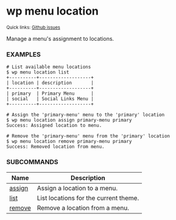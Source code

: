 # wp menu location

<small>Quick links: <a href="https://github.com/issues?q=is%3Aopen+label%3Acommand%3Amenu-location+sort%3Aupdated-desc+org%3Awp-cli">Github issues</a></small>

Manage a menu's assignment to locations.

### EXAMPLES

    # List available menu locations
    $ wp menu location list
    +----------+-------------------+
    | location | description       |
    +----------+-------------------+
    | primary  | Primary Menu      |
    | social   | Social Links Menu |
    +----------+-------------------+

    # Assign the 'primary-menu' menu to the 'primary' location
    $ wp menu location assign primary-menu primary
    Success: Assigned location to menu.

    # Remove the 'primary-menu' menu from the 'primary' location
    $ wp menu location remove primary-menu primary
    Success: Removed location from menu.





### SUBCOMMANDS

<table>
	<thead>
	<tr>
		<th>Name</th>
		<th>Description</th>
	</tr>
	</thead>
	<tbody>
		<tr>
			<td><a href="https://developer.wordpress.org/cli/commands/menu/location/assign/">assign</a></td>
			<td>Assign a location to a menu.</td>
		</tr>
		<tr>
			<td><a href="https://developer.wordpress.org/cli/commands/menu/location/list/">list</a></td>
			<td>List locations for the current theme.</td>
		</tr>
		<tr>
			<td><a href="https://developer.wordpress.org/cli/commands/menu/location/remove/">remove</a></td>
			<td>Remove a location from a menu.</td>
		</tr>
	</tbody>
</table>
